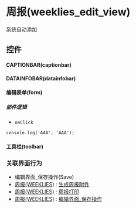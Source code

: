 # 周报(weeklies_edit_view)  <!-- {docsify-ignore-all} -->


系统自动添加



## 控件
#### CAPTIONBAR(captionbar)
#### DATAINFOBAR(datainfobar)
#### 编辑表单(form)

##### 部件逻辑
* `onClick`
```
console.log('AAA', 'AAA');
```
#### 工具栏(toolbar)


### 关联界面行为
  * 编辑界面_保存操作(Save)
  * [周报(WEEKLIES)](module/crm/weeklies) : [生成周报附件](module/crm/weeklies#界面行为)
  * [周报(WEEKLIES)](module/crm/weeklies) : [周报打印](module/crm/weeklies#界面行为)
  * [周报(WEEKLIES)](module/crm/weeklies) : [编辑界面_保存操作](module/crm/weeklies#界面行为)

<script>
 const { createApp } = Vue
  createApp({
    data() {
      return {

      }
    }
  }).use(ElementPlus).mount('#app')
</script>